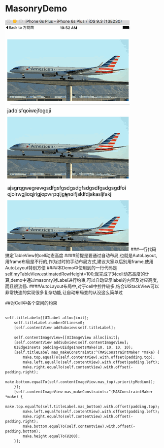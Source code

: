# MasonryDemo
![1](https://github.com/shibiao/MasonryDemo/blob/master/1.gif)
###一行代码搞定TableView的cell动态高度
####前提是要通过自动布局,也就是AutoLayout,用frame布局是不行的,作为过时的手动布局方式,建议大家以后别用frame,使用AutoLayout特别方便
####本Demo中使用到的一行代码是self.myTableView.estimatedRowHeight=100;就完成了对cell动态高度的计算,demo中通过masonry对Label进行约束,可以自动显示label的内容及对应高度,而且很流畅.
####AutoLayout布局中,对于cell中控件较多,结合UIStackView可以非常快速的实现很多复杂功能,让自动布局变的从没这么简单过

##对Cell中各个空间的约束
<pre><code>
self.titleLabel=[[UILabel alloc]init];
    self.titleLabel.numberOfLines=0;
    [self.contentView addSubview:self.titleLabel];
    
    self.contentImageView=[[UIImageView alloc]init];
    [self.contentView addSubview:self.contentImageView];
    UIEdgeInsets padding=UIEdgeInsetsMake(10, 10, 10, 10);
    [self.titleLabel mas_makeConstraints:^(MASConstraintMaker *make) {
        make.top.equalTo(self.contentView).with.offset(padding.top);
        make.left.equalTo(self.contentView).with.offset(padding.left);
        make.right.equalTo(self.contentView).with.offset(-padding.right);
        make.bottom.equalTo(self.contentImageView.mas_top).priorityMedium();
    }];
    [self.contentImageView mas_makeConstraints:^(MASConstraintMaker *make) {
        make.top.equalTo(self.titleLabel.mas_bottom).with.offset(padding.top);
        make.left.equalTo(self.contentView).with.offset(padding.left);
        make.right.equalTo(self.contentView).with.offset(-padding.right);
        make.bottom.equalTo(self.contentView).with.offset(-padding.bottom);
        make.height.equalTo(@200);
    }];
</code></pre>

